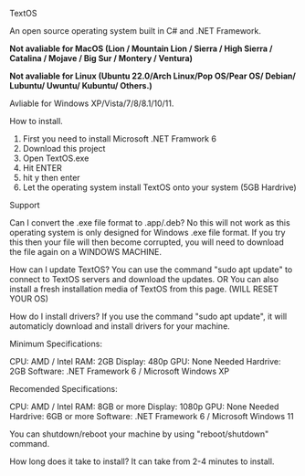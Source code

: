 TextOS

An open source operating system built in C# and .NET Framework.

**Not avaliable for MacOS (Lion / Mountain Lion / Sierra / High Sierra / Catalina / Mojave / Big Sur / Montery / Ventura)**

**Not avaliable for Linux (Ubuntu 22.0/Arch Linux/Pop OS/Pear OS/ Debian/ Lubuntu/ Uwuntu/ Kubuntu/ Others.)**

Avliable for Windows XP/Vista/7/8/8.1/10/11.

How to install.

1. First you need to install Microsoft .NET Framwork 6
2. Download this project
3. Open TextOS.exe
4. Hit ENTER
5. hit y then enter
6. Let the operating system install TextOS onto your system (5GB Hardrive)

Support

Can I convert the .exe file format to .app/.deb?
No this will not work as this operating system is only designed for Windows .exe file format. If you try this then your file will then become corrupted, you will need to download the file again on a WINDOWS MACHINE.

How can I update TextOS?
You can use the command "sudo apt update" to connect to TextOS servers and download the updates. 
OR
You can also install a fresh installation media of TextOS from this page. (WILL RESET YOUR OS)

How do I install drivers?
If you use the command "sudo apt update", it will automaticly download and install drivers for your machine.

Minimum Specifications:

CPU: AMD / Intel
RAM: 2GB
Display: 480p
GPU: None Needed
Hardrive: 2GB
Software: .NET Framework 6 / Microsoft Windows XP

Recomended Specifications:

CPU: AMD / Intel
RAM: 8GB or more
Display: 1080p
GPU: None Needed
Hardrive: 6GB or more
Software: .NET Framework 6 / Microsoft Windows 11

You can shutdown/reboot your machine by using "reboot/shutdown" command.

How long does it take to install?
It can take from 2-4 minutes to install.

